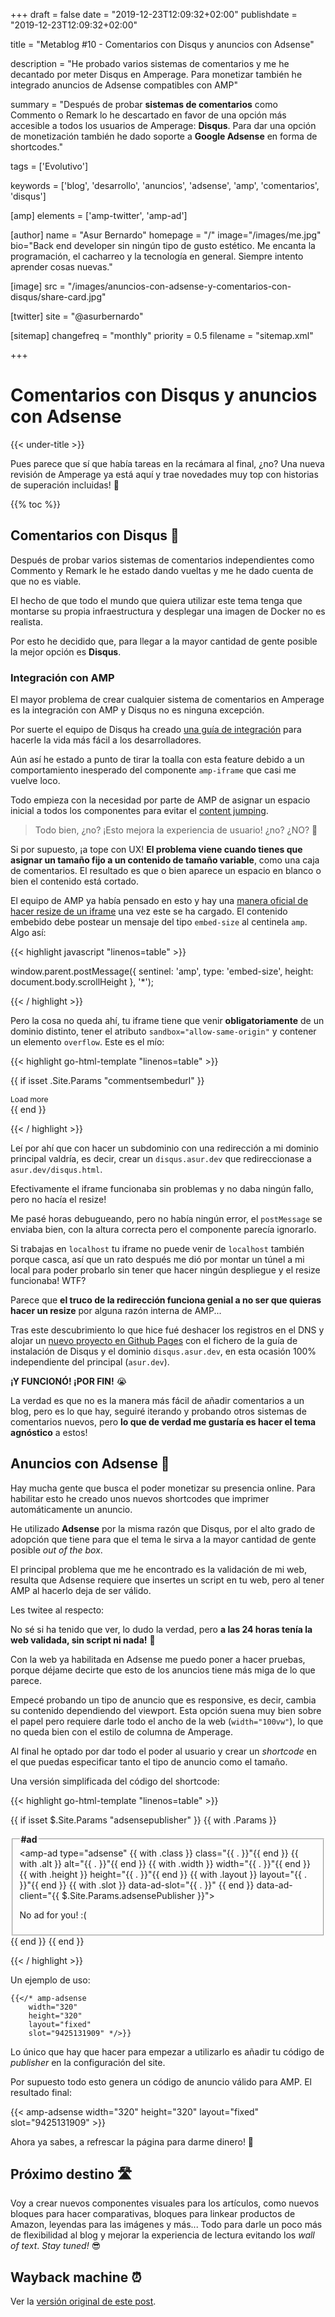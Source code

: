 +++
draft = false
date = "2019-12-23T12:09:32+02:00"
publishdate = "2019-12-23T12:09:32+02:00"

title = "Metablog #10 - Comentarios con Disqus y anuncios con Adsense"

description = "He probado varios sistemas de comentarios y me he decantado por meter Disqus en Amperage. Para monetizar también he integrado anuncios de Adsense compatibles con AMP"

summary = "Después de probar **sistemas de comentarios** como Commento o Remark lo he descartado en favor de una opción más accesible a todos los usuarios de Amperage: **Disqus**. Para dar una opción de monetización también he dado soporte a **Google Adsense** en forma de shortcodes."

tags = ['Evolutivo']

keywords = ['blog', 'desarrollo', 'anuncios', 'adsense', 'amp', 'comentarios', 'disqus']

[amp]
    elements = ['amp-twitter', 'amp-ad']

[author]
    name = "Asur Bernardo"
    homepage = "/"
    image="/images/me.jpg"
    bio="Back end developer sin ningún tipo de gusto estético. Me encanta la programación, el cacharreo y la tecnología en general. Siempre intento aprender cosas nuevas."

[image]
    src = "/images/anuncios-con-adsense-y-comentarios-con-disqus/share-card.jpg"

[twitter]
    site = "@asurbernardo"

[sitemap]
  changefreq = "monthly"
  priority = 0.5
  filename = "sitemap.xml"

+++

# Comentarios con Disqus y anuncios con Adsense

{{< under-title >}}

Pues parece que sí que había tareas en la recámara al final, ¿no? Una nueva revisión de Amperage ya está aquí y trae novedades muy top con historias de superación incluidas! 😬

{{% toc %}}

## Comentarios con Disqus 💬

Después de probar varios sistemas de comentarios independientes como Commento y Remark le he estado dando vueltas y me he dado cuenta de que no es viable.

El hecho de que todo el mundo que quiera utilizar este tema tenga que montarse su propia infraestructura y desplegar una imagen de Docker no es realista.

Por esto he decidido que, para llegar a la mayor cantidad de gente posible la mejor opción es **Disqus**.

### Integración con AMP

El mayor problema de crear cualquier sistema de comentarios en Amperage es la integración con AMP y Disqus no es ninguna excepción.

Por suerte el equipo de Disqus ha creado [una guía de integración](https://github.com/disqus/disqus-install-examples/tree/master/google-amp) para hacerle la vida más fácil a los desarrolladores.

Aún así he estado a punto de tirar la toalla con esta feature debido a un comportamiento inesperado del componente `amp-iframe` que casi me vuelve loco.

Todo empieza con la necesidad por parte de AMP de asignar un espacio inicial a todos los componentes para evitar el [content jumping](https://css-tricks.com/content-jumping-avoid/).

> Todo bien, ¿no? ¡Esto mejora la experiencia de usuario! ¿no? ¿NO? 🤩

Si por supuesto, ¡a tope con UX! **El problema viene cuando tienes que asignar un tamaño fijo a un contenido de tamaño variable**, como una caja de comentarios. El resultado es que o bien aparece un espacio en blanco o bien el contenido está cortado.

El equipo de AMP ya había pensado en esto y hay una [manera oficial de hacer resize de un iframe](https://amp.dev/es/documentation/components/amp-iframe/#cambio-de-tama%C3%B1o-del-iframe) una vez este se ha cargado. El contenido embebido debe postear un mensaje del tipo `embed-size` al centinela `amp`. Algo así:

{{< highlight javascript "linenos=table" >}}

window.parent.postMessage({
  sentinel: 'amp',
  type: 'embed-size',
  height: document.body.scrollHeight
}, '*');

{{< / highlight >}}

Pero la cosa no queda ahí, tu iframe tiene que venir **obligatoriamente** de un dominio distinto, tener el atributo `sandbox="allow-same-origin"` y contener un elemento `overflow`. Este es el mío:

{{< highlight go-html-template "linenos=table" >}}

{{ if isset .Site.Params "commentsembedurl" }}
    <amp-iframe width=600 height=180
        layout="responsive"
        sandbox="allow-scripts allow-same-origin allow-modals allow-popups allow-forms"
        resizable
        src="{{ .Site.Params.CommentsEmbedUrl }}#{{ .Page.URL }}">
        <div overflow
            tabindex=0
            role=button
            aria-label="Load more"
            style="display:block;font-size:12px; [...]">
            Load more
        </div>
    </amp-iframe>
{{ end }}

{{< / highlight >}}

Leí por ahí que con hacer un subdominio con una redirección a mi dominio principal valdría, es decir, crear un `disqus.asur.dev` que redireccionase a `asur.dev/disqus.html`.

Efectivamente el iframe funcionaba sin problemas y no daba ningún fallo, pero no hacía el resize!

Me pasé horas debugueando, pero no había ningún error, el `postMessage` se enviaba bien, con la altura correcta pero el componente parecía ignorarlo.

Si trabajas en `localhost` tu iframe no puede venir de `localhost` también porque casca, así que un rato después me dió por montar un túnel a mi local para poder probarlo sin tener que hacer ningún despliegue y el resize funcionaba! WTF?

Parece que **el truco de la redirección funciona genial a no ser que quieras hacer un resize** por alguna razón interna de AMP...

Tras este descubrimiento lo que hice fué deshacer los registros en el DNS y alojar un [nuevo proyecto en Github Pages](https://github.com/asurbernardo/blog-comments) con el fichero de la guía de instalación de Disqus y el dominio `disqus.asur.dev`, en esta ocasión 100% independiente del principal (`asur.dev`).

**¡Y FUNCIONÓ! ¡POR FIN!** 😭

La verdad es que no es la manera más fácil de añadir comentarios a un blog, pero es lo que hay, seguiré iterando y probando otros sistemas de comentarios nuevos, pero **lo que de verdad me gustaría es hacer el tema agnóstico** a estos!

## Anuncios con Adsense 🛒

Hay mucha gente que busca el poder monetizar su presencia online. Para habilitar esto he creado unos nuevos shortcodes que imprimer automáticamente un anuncio.

He utilizado **Adsense** por la misma razón que Disqus, por el alto grado de adopción que tiene para que el tema le sirva a la mayor cantidad de gente posible *out of the box*.

El principal problema que me he encontrado es la validación de mi web, resulta que Adsense requiere que insertes un script en tu web, pero al tener AMP al hacerlo deja de ser válido.

Les twitee al respecto:

<amp-twitter
  width="390"
  height="330"
  layout="fixed"
  data-tweetid="1204358886112804864"></amp-twitter>

No sé si ha tenido que ver, lo dudo la verdad, pero **a las 24 horas tenía la web validada, sin script ni nada!** 🥳

Con la web ya habilitada en Adsense me puedo poner a hacer pruebas, porque déjame decirte que esto de los anuncios tiene más miga de lo que parece.

Empecé probando un tipo de anuncio que es responsive, es decir, cambia su contenido dependiendo del viewport. Esta opción suena muy bien sobre el papel pero requiere darle todo el ancho de la web (`width="100vw"`), lo que no queda bien con el estilo de columna de Amperage.

Al final he optado por dar todo el poder al usuario y crear un *shortcode* en el que puedas especificar tanto el tipo de anuncio como el tamaño.

Una versión simplificada del código del shortcode:

{{< highlight go-html-template "linenos=table" >}}

{{ if isset $.Site.Params "adsensepublisher" }}
    {{ with .Params }}
        <fieldset class="ad">
            <legend><strong>#ad</strong></legend>
            <amp-ad type="adsense"
                {{ with .class }} class="{{ . }}"{{ end }}
                {{ with .alt }} alt="{{ . }}"{{ end }}
                {{ with .width }} width="{{ . }}"{{ end }}
                {{ with .height }} height="{{ . }}"{{ end }}
                {{ with .layout }} layout="{{ . }}"{{ end }}
                {{ with .slot }} data-ad-slot="{{ . }}" {{ end }}
                data-ad-client="{{ $.Site.Params.adsensePublisher }}">
                <div class="ad__fallback" fallback><p>No ad for you! :(</p></div>
            </amp-ad>
        </fieldset>
    {{ end }}
{{ end }}

{{< / highlight >}}

Un ejemplo de uso:

```
{{</* amp-adsense
    width="320"
    height="320"
    layout="fixed"
    slot="9425131909" */>}}
```

Lo único que hay que hacer para empezar a utilizarlo es añadir tu código de *publisher* en la configuración del site.

Por supuesto todo esto genera un código de anuncio válido para AMP. El resultado final:

{{< amp-adsense
    width="320"
    height="320"
    layout="fixed"
    slot="9425131909" >}}

Ahora ya sabes, a refrescar la página para darme dinero! 💸

## Próximo destino 🛣️

Voy a crear nuevos componentes visuales para los artículos, como nuevos bloques para hacer comparativas, bloques para linkear productos de Amazon, leyendas para las imágenes y más... Todo para darle un poco más de flexibilidad al blog y mejorar la experiencia de lectura evitando los *wall of text*. *Stay tuned!* 😎

## Wayback machine ⏰

Ver la [versión original de este post](# "Versión original del post").
